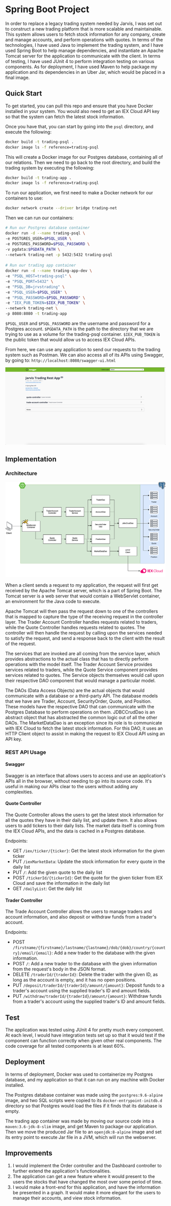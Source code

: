 # Spring Boot Project

In order to replace a legacy trading system needed by Jarvis, I was set out to construct a new trading platform that is more scalable and maintainable. This system allows users to fetch stock information for any company, create and manage accounts, and perform operations with quotes. In terms of the technologies, I have used Java to implement the trading system, and I have used Spring Boot to help manage dependencies, and instantiate an Apache Tomcat server for the application to communicate with the client. In terms of testing, I have used JUnit 4 to perform integration testing on various components. As for deployment, I have used Maven to help package my application and its dependencies in an Uber Jar, which would be placed in a final image.

## Quick Start

To get started, you can pull this repo and ensure that you have Docker installed in your system. You would also need to get an IEX Cloud API key so that the system can fetch the latest stock information.

Once you have that, you can start by going into the `psql` directory, and execute the following:

````Bash
docker build -t trading-psql .
docker image ls -f reference=trading-psql
````

This will create a Docker image for our Postgres database, containing all of our relations. Then we need to go back to the root directory, and build the trading system by executing the following:

````Bash
docker build -t trading-app .
docker image ls -f reference=trading-psql
````

To run our application, we first need to make a Docker network for our containers to use:

````Bash
docker network create --driver bridge trading-net
````

Then we can run our containers:

````Bash
# Run our Postgres database container
docker run -d --name trading-psql \
-e POSTGRES_USER=$PSQL_USER \
-e POSTGRES_PASSWORD=$PSQL_PASSWORD \
-v pgdata:$PGDATA_PATH \
--network trading-net -p 5432:5432 trading-psql

# Run our trading app container
docker run -d --name trading-app-dev \
-e "PSQL_HOST=trading-psql" \
-e "PSQL_PORT=5432" \
-e "PSQL_DB=jrvstrading" \
-e "PSQL_USER=$PSQL_USER" \
-e "PSQL_PASSWORD=$PSQL_PASSWORD" \
-e "IEX_PUB_TOKEN=$IEX_PUB_TOKEN" \
--network trading-net \
-p 8080:8080 -t trading-app
````

`$PSQL_USER` and `$PSQL_PASSWORD` are the username and password for a Postgres account. `$PGDATA_PATH` is the path to the directory that we are trying to use as a volume for the trading-psql container. `$IEX_PUB_TOKEN` is the public token that would allow us to access IEX Cloud APIs.


From here, we can use any application to send our requests to the trading system such as Postman. We can also access all of its APIs using Swagger, by going to: `http://localhost:8080/swagger-ui.html`

![Swagger](./assets/Swagger.png)

## Implementation
### Architecture

![Architecture](./assets/Spring_Boot_Architecture.png)

When a client sends a request to my application, the request will first get received by the Apache Tomcat server, which is a part of Spring Boot. The Tomcat server is a web server that would contain a WebServlet container, an environment for the Java code to execute.

Apache Tomcat will then pass the request down to one of the controllers that is mapped to capture the type of the receiving request in the controller layer. The Trader Account Controller handles requests related to traders, while the Quote Controller handles requests related to quotes. The controller will then handle the request by calling upon the services needed to satisfy the request, and send a response back to the client with the result of the request.

The services that are invoked are all coming from the service layer, which provides abstractions to the actual class that has to directly perform operations with the model itself. The Trader Account Service provides services related to traders, while the Quote Service component provides services related to quotes. The Service objects themselves would call upon their respective DAO component that would manage a particular model.

The DAOs (Data Access Objects) are the actual objects that would communicate with a database or a third-party API. The database models that we have are Trader, Account, SecurityOrder, Quote, and Position. These models have the respective DAO that can communicate with the Postgres Database to perform operations on them. JDBCCrudDao is an abstract object that has abstracted the common logic out of all the other DAOs. The MarketDataDao is an exception since its role is to communicate with IEX Cloud to fetch the latest stock information. For this DAO, it uses an HTTP Client object to assist in making the request to IEX Cloud API using an API key.

### REST API Usage
#### Swagger
Swagger is an interface that allows users to access and use an application's APIs all in the browser, without needing to go into its source code. It's useful in making our APIs clear to the users without adding any complexities.
#### Quote Controller

The Quote Controller allows the users to get the latest stock information for all the quotes they have in their daily list, and update them. It also allows users to add tickers to their daily lists. The market data itself is coming from the IEX Cloud APIs, and the data is cached in a Postgres database.

Endpoints:

- GET `/iex/ticker/{ticker}`: Get the latest stock information for the given ticker
- PUT `/iexMarketData`: Update the stock information for every quote in the daily list
- PUT `/`: Add the given quote to the daily list
- POST `/tickerId/{tickerId}`: Get the quote for the given ticker from IEX Cloud and save the information in the daily list
- GET `/dailyList`: Get the daily list

#### Trader Controller

The Trade Account Controller allows the users to manage traders and account information, and also deposit or withdraw funds from a trader's account.

Endpoints:

- POST `/firstname/{firstname}/lastname/{lastname}/dob/{dob}/country/{country}/email/{email}`: Add a new trader to the database with the given information.
- POST `/`: Add a new trader to the database with the given information from the request's body in the JSON format.
- DELETE `/traderId/{traderId}`: Delete the trader with the given ID, as long as the account is empty, and it has no open positions.
- PUT `/deposit/traderId/{traderId}/amount/{amount}`: Deposit funds to a trader's account using the supplied trader's ID and amount fields.
- PUT `/withdraw/traderId/{traderId}/amount/{amount}`: Withdraw funds from a trader's account using the supplied trader's ID and amount fields.

## Test

The application was tested using JUnit 4 for pretty much every component. At each level, I would have integration tests set up so that it would test if the component can function correctly when given other real components. The code coverage for all tested components is at least 60%.

## Deployment

In terms of deployment, Docker was used to containerize my Postgres database, and my application so that it can run on any machine with Docker installed.

The Postgres database container was made using the `postgres:9.6-alpine` image, and two SQL scripts were copied to its `docker-entrypoint-initdb.d` directory so that Postgres would load the files if it finds that its database is empty.

The trading app container was made by moving our source code into a `maven:3.6-jdk-8-slim` image, and get Maven to package our application. Then we move the produced Jar file to an `openjdk:8-alpine` image and set its entry point to execute Jar file in a JVM, which will run the webserver.

## Improvements

1. I would implement the Order controller and the Dashboard controller to further extend the application's functionalities.
2. The application can get a new feature where it would present to the users the stocks that have changed the most over some period of time.
3. I would make a front-end for this application, and have the information be presented in a graph. It would make it more elegant for the users to manage their accounts, and view stock information.
